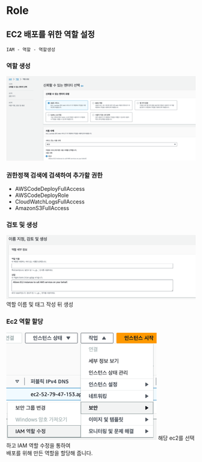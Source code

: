 # Role

## EC2 배포를 위한 역할 설정

`IAM - 역할 - 역할생성`

### 역할 생성

![](2024-03-29-14-01-37.png)

### 권한정책 검색에 검색하여 추가할 권한

- AWSCodeDeployFullAccess
- AWSCodeDeployRole
- CloudWatchLogsFullAccess
- AmazonS3FullAccess

### 검토 및 생성

![](2024-03-29-14-04-15.png)
역할 이름 및 태그 작성 뒤 생성

### Ec2 역할 할당

![](2024-03-29-14-06-07.png)
해당 ec2를 선택하고 IAM 역할 수정을 통하여  
배포를 위해 만든 역할을 할당해 줍니다.
